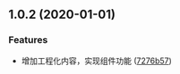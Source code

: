 ## 1.0.2 (2020-01-01)


### Features

* 增加工程化内容，实现组件功能 ([7276b57](https://github.com/sikazhang/miniDemo/commit/7276b57f716f86d0cd6bd90da2339e91772b33a3))



